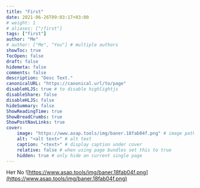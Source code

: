 ```yaml
---
title: "First"
date: 2021-06-26T09:03:17+03:00
# weight: 1
# aliases: ["/first"]
tags: ["first"]
author: "Me"
# author: ["Me", "You"] # multiple authors
showToc: true
TocOpen: false
draft: false
hidemeta: false
comments: false
description: "Desc Text."
canonicalURL: "https://canonical.url/to/page"
disableHLJS: true # to disable highlightjs
disableShare: false
disableHLJS: false
hideSummary: false
ShowReadingTime: true
ShowBreadCrumbs: true
ShowPostNavLinks: true
cover:
    image: "https://www.asap.tools/img/baner.18fab04f.png" # image path/url
    alt: "<alt text>" # alt text
    caption: "<text>" # display caption under cover
    relative: false # when using page bundles set this to true
    hidden: true # only hide on current single page
---
```


Нет
No
![https://www.asap.tools/img/baner.18fab04f.png](https://www.asap.tools/img/baner.18fab04f.png)
